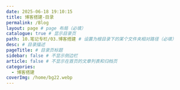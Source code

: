 ```yaml
---
date: 2025-06-18 19:10:15
title: 博客搭建-目录
permalink: /Blog
layout: page # page 布局（必填）
catalogue: true # 显示目录页
path: 10.笔记专栏/03.博客搭建 # 设置为根目录下的某个文件夹相对路径（必填）
desc: # 目录描述
pageTitle: # 目录页标题
sidebar: false # 不显示侧边栏
article: false # 不显示在首页的文章列表和归档页
categories:
  - 博客搭建
coverImg: /home/bg22.webp
---
```

